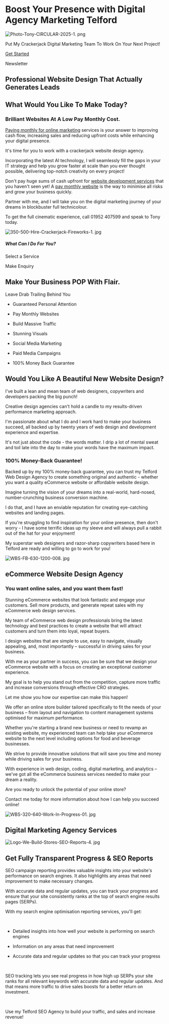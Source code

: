 # Boost Your Presence with Digital Agency Marketing Telford


![Photo-Tony-CIRCULAR-2025-1. png](https://static.wixstatic.com/media/b0d63a_15ab6144f0084ab89ae5dee757358a72~mv2.png/v1/fill/w_200,h_200,al_c,q_85,usm_0.66_1.00_0.01,enc_avif,quality_auto/Photo-Tony-CIRCULAR-2025-1.png)

Put My Crackerjack Digital Marketing Team To Work On Your Next Project!

[Get Started](https://www.webuildstores.co.uk/contact)

Newsletter

## Professional Website Design That Actually Generates Leads

## What Would You Like To Make Today?

### Brilliant Websites At A Low Pay Monthly Cost.

[Paying monthly for online marketing](https://www.webuildstores.co.uk/plans-pricing) services is your answer to improving cash flow, increasing sales and reducing upfront costs while enhancing your digital presence.

It's time for you to work with a crackerjack website design agency.

Incorporating the latest AI technology, I will seamlessly fill the gaps in your IT strategy and help you grow faster at scale than you ever thought possible, delivering top-notch creativity on every project!​

Don't pay huge sums of cash upfront for [website development services](https://www.webuildstores.co.uk/website-development) that you haven't seen yet! A [pay monthly website](https://www.webuildstores.co.uk/pay-monthly-websites) is the way to minimise all risks and grow your business quickly.

Partner with me, and I will take you on the digital marketing journey of your dreams in blockbuster full technicolour. ​

To get the full cinematic experience, call 01952 407599 and speak to Tony today.

![350-500-Hire-Crackerjack-Fireworks-1. jpg](https://static.wixstatic.com/media/b0d63a_48e6c899dcb24933b2117a4e8934c77f~mv2.jpg/v1/fill/w_310,h_443,al_c,q_80,usm_0.66_1.00_0.01,enc_avif,quality_auto/350-500-Hire-Crackerjack-Fireworks-1.jpg)

##### What Can I Do For You?

Select a Service

Make Enquiry

## Make Your Business POP With Flair. 
 
Leave Drab Trailing Behind You 

 * Guaranteed Personal Attention

 * Pay Monthly Websites

 * Build Massive Traffic 

 * Stunning Visuals

 * Social Media Marketing

 * Paid Media Campaigns

 * 100% Money Back Guarantee

## Would You Like A Beautiful New Website Design?

I've built a lean and mean team of web designers, copywriters and developers packing the big punch! ​​

Creative design agencies can't hold a candle to my results-driven performance marketing approach.

I'm passionate about what I do and I work hard to make your business succeed, all backed up by twenty years of web design and development experience and expertise.​

It's not just about the code - the words matter. I drip a lot of mental sweat and toil late into the day to make your words have the maximum impact.​

### 100% Money-Back Guarantee!

Backed up by my 100% money-back guarantee, you can trust my Telford Web Design Agency to create something original and authentic - whether you want a quality eCommerce website or affordable website design.

Imagine turning the vision of your dreams into a real-world, hard-nosed, number-crunching business conversion machine.​

I do that, and I have an enviable reputation for creating eye-catching websites and landing pages.

If you're struggling to find inspiration for your online presence, then don't worry - I have some terrific ideas up my sleeve and will always pull a rabbit out of the hat for your enjoyment!

My superstar web designers and razor-sharp copywriters based here in Telford are ready and willing to go to work for you!

![WBS-FB-630-1200-008. jpg](https://static.wixstatic.com/media/6b7f88_41cf9a8c68364eaf866f74bfed7314bd~mv2.jpg/v1/fill/w_300,h_600,al_c,q_80,usm_0.66_1.00_0.01,enc_avif,quality_auto/WBS-FB-630-1200-008.jpg)

## eCommerce Website Design Agency

### You want online sales, and you want them fast!

Stunning eCommerce websites that look fantastic and engage your customers. Sell more products, and generate repeat sales with my eCommerce web design services.

My team of eCommerce web design professionals bring the latest technology and best practices to create a website that will attract customers and turn them into loyal, repeat buyers.

I design websites that are simple to use, easy to navigate, visually appealing, and, most importantly – successful in driving sales for your business.

With me as your partner in success, you can be sure that we design your eCommerce website with a focus on creating an exceptional customer experience.

My goal is to help you stand out from the competition, capture more traffic and increase conversions through effective CRO strategies.

Let me show you how our expertise can make this happen!

We offer an online store builder tailored specifically to fit the needs of your business – from layout and navigation to content management systems optimised for maximum performance.

Whether you're starting a brand new business or need to revamp an existing website, my experienced team can help take your eCommerce website to the next level including options for food and beverage businesses.

We strive to provide innovative solutions that will save you time and money while driving sales for your business.

With experience in web design, coding, digital marketing, and analytics – we've got all the eCommerce business services needed to make your dream a reality.

Are you ready to unlock the potential of your online store?

Contact me today for more information about how I can help you succeed online!

![WBS-320-640-Work-In-Progress-01. jpg](https://static.wixstatic.com/media/b0d63a_41a0ac8d093041d59e425692053f6a02~mv2.jpg/v1/fill/w_300,h_600,al_c,q_80,usm_0.66_1.00_0.01,enc_avif,quality_auto/WBS-320-640-Work-In-Progress-01.jpg)

## Digital Marketing Agency Services

![Logo-We-Build-Stores-SEO-Reports-4. jpg](https://static.wixstatic.com/media/b0d63a_1d6093845d1943a882dc4a83e75e5725~mv2.jpg/v1/fill/w_350,h_557,al_c,q_80,usm_0.66_1.00_0.01,enc_avif,quality_auto/Logo-We-Build-Stores-SEO-Reports-4.jpg)

## Get Fully Transparent Progress & SEO Reports

SEO campaign reporting provides valuable insights into your website's performance on search engines. It also highlights any areas that need improvement to make necessary changes.

With accurate data and regular updates, you can track your progress and ensure that your site consistently ranks at the top of search engine results pages (SERPs).

With my search engine optimisation reporting services, you'll get:

​

 * Detailed insights into how well your website is performing on search engines

 * Information on any areas that need improvement

 * Accurate data and regular updates so that you can track your progress

​

SEO tracking lets you see real progress in how high up SERPs your site ranks for all relevant keywords with accurate data and regular updates. And that means more traffic to drive sales boosts for a better return on investment.

​

Use my Telford SEO Agency to build your traffic, and sales and increase revenue!
